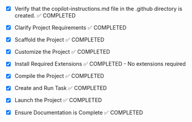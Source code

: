 <!-- Use this file to provide workspace-specific custom instructions to Copilot. For more details, visit https://code.visualstudio.com/docs/copilot/copilot-customization#_use-a-githubcopilotinstructionsmd-file -->
- [x] Verify that the copilot-instructions.md file in the .github directory is created. ✅ COMPLETED

- [x] Clarify Project Requirements ✅ COMPLETED
	<!-- Portfolio website with ReactJS, atomic design, Redux, Tailwind CSS v3.4, Framer Motion, Axios -->

- [x] Scaffold the Project ✅ COMPLETED
	<!-- Vite React-TS project successfully created -->

- [x] Customize the Project ✅ COMPLETED
	<!-- Portfolio structure with atomic design, Redux, Tailwind, Framer Motion implemented -->

- [x] Install Required Extensions ✅ COMPLETED - No extensions required

- [x] Compile the Project ✅ COMPLETED
	<!-- Project builds successfully and dev server running -->

- [x] Create and Run Task ✅ COMPLETED
	<!-- Development server task created and running -->

- [x] Launch the Project ✅ COMPLETED
	<!-- Project is successfully running on http://localhost:5174/ -->

- [x] Ensure Documentation is Complete ✅ COMPLETED
	<!-- README.md updated with comprehensive project documentation -->
